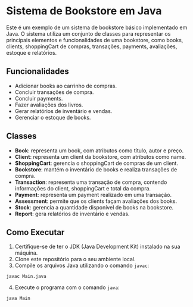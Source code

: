 <h1>Sistema de Bookstore em Java</h1>

<p>Este é um exemplo de um sistema de bookstore básico implementado em Java. O sistema utiliza um conjunto de classes para representar os principais elementos e funcionalidades de uma bookstore, como books, clients, shoppingCart de compras, transações, payments, avaliações, estoque e relatórios.</p>

<h2>Funcionalidades</h2>

<ul>
  <li>Adicionar books ao carrinho de compras.</li>
  <li>Concluir transações de compra.</li>
  <li>Concluir payments.</li>
  <li>Fazer avaliações dos livros.</li>
  <li>Gerar relatórios de inventário e vendas.</li>
  <li>Gerenciar o estoque de books.</li>
</ul>

<h2>Classes</h2>

<ul>
  <li><strong>Book</strong>: representa um book, com atributos como título, autor e preço.</li>
  <li><strong>Client</strong>: representa um client da bookstore, com atributos como name.</li>
  <li><strong>ShoppingCart</strong>: gerencia o shoppingCart de compras de um client.</li>
  <li><strong>Bookstore</strong>: mantém o inventário de books e realiza transações de compra.</li>
  <li><strong>Transaction</strong>: representa uma transação de compra, contendo informações do client, shoppingCart e total da compra.</li>
  <li><strong>Payment</strong>: representa um payment realizado em uma transação.</li>
  <li><strong>Assessment</strong>: permite que os clients façam avaliações dos books.</li>
  <li><strong>Stock</strong>: gerencia a quantidade disponível de books na bookstore.</li>
  <li><strong>Report</strong>: gera relatórios de inventário e vendas.</li>
</ul>

<h2>Como Executar</h2>

<ol>
  <li>Certifique-se de ter o JDK (Java Development Kit) instalado na sua máquina.</li>
  <li>Clone este repositório para o seu ambiente local.</li>
  <li>Compile os arquivos Java utilizando o comando <code>javac</code>:</li>
</ol>

<pre><code>javac Main.java</code></pre>

<ol start="4">
  <li>Execute o programa com o comando <code>java</code>:</li>
</ol>

<pre><code>java Main</code></pre>
